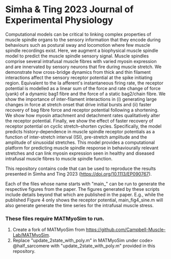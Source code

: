 # Simha & Ting 2023 Journal of Experimental Physiology
Computational models can be critical to linking complex properties of muscle spindle organs to the sensory information that they encode during behaviours such as postural sway and locomotion where few muscle spindle recordings exist. Here, we augment a biophysical muscle spindle model to predict the muscle spindle sensory signal. Muscle spindles comprise several intrafusal muscle fibres with varied myosin expression and are innervated by sensory neurons that fire during muscle stretch. We demonstrate how cross-bridge dynamics from thick and thin filament interactions affect the sensory receptor potential at the spike initiating region. Equivalent to the Ia afferent's instantaneous firing rate, the receptor potential is modelled as a linear sum of the force and rate change of force (yank) of a dynamic bag1 fibre and the force of a static bag2/chain fibre. We show the importance of inter-filament interactions in (i) generating large changes in force at stretch onset that drive initial bursts and (ii) faster recovery of bag fibre force and receptor potential following a shortening. We show how myosin attachment and detachment rates qualitatively alter the receptor potential. Finally, we show the effect of faster recovery of receptor potential on cyclic stretch–shorten cycles. Specifically, the model predicts history-dependence in muscle spindle receptor potentials as a function of inter-stretch interval (ISI), pre-stretch amplitude and the amplitude of sinusoidal stretches. This model provides a computational platform for predicting muscle spindle response in behaviourally relevant stretches and can link myosin expression seen in healthy and diseased intrafusal muscle fibres to muscle spindle function.

This repository contains code that can be used to reproduce the results presented in Simha and Ting 2023 (https://doi.org/10.1113/EP090767).

Each of the files whose name starts with "main_" can be run to generate the respective figures from the paper. The figures generated by these scripts include details beyond that which are published in the paper. E.g., while the published Figure 4 only shows the receptor potential, main_fig4_sine.m will also generate generate the time series for the intrafusal muscle stress.

### These files require MATMyoSim to run. 
1. Create a fork of MATMyoSim from https://github.com/Campbell-Muscle-Lab/MATMyoSim.
2. Replace "update_2state_with_poly.m" in MATMyoSim under code> @half_sarcomere with "update_2state_with_poly.m" provided in this repository.
